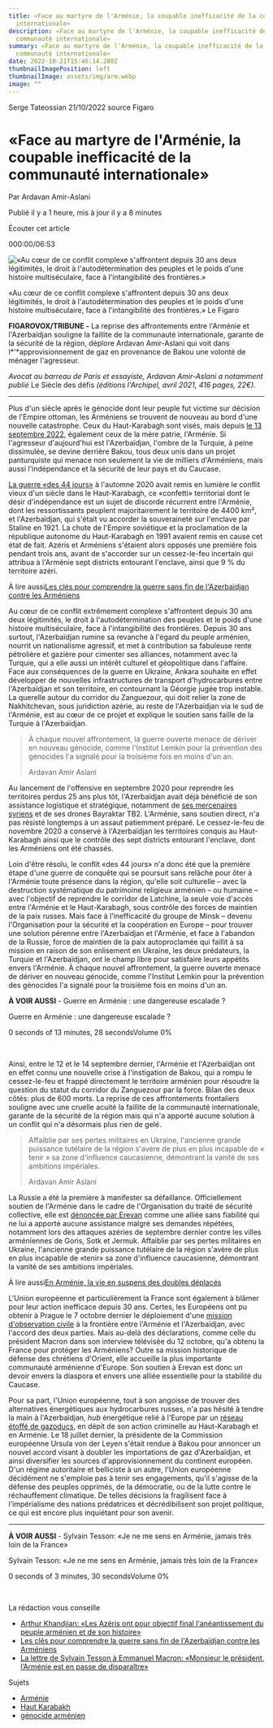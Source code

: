```yaml
---
title: «Face au martyre de l'Arménie, la coupable inefficacité de la communauté
  internationale»
description: «Face au martyre de l'Arménie, la coupable inefficacité de la
  communauté internationale»
summary: «Face au martyre de l'Arménie, la coupable inefficacité de la
  communauté internationale»
date: 2022-10-21T15:46:14.280Z
thumbnailImagePosition: left
thumbnailImage: assets/img/arm.webp
image: ""
---
```

S﻿erge Tateossian 21/10/2022 source Figaro <!--StartFragment-->

# «Face au martyre de l'Arménie, la coupable inefficacité de la communauté internationale»

Par Ardavan Amir-Aslani

Publié il y a 1 heure, mis à jour il y a 8 minutes

Écouter cet article

000:00/06:53

![«Au cœur de ce conflit complexe s'affrontent depuis 30 ans deux légitimités, le droit à l'autodétermination des peuples et le poids d'une histoire multiséculaire, face à l'intangibilité des frontières.»](<>)

«Au cœur de ce conflit complexe s'affrontent depuis 30 ans deux légitimités, le droit à l'autodétermination des peuples et le poids d'une histoire multiséculaire, face à l'intangibilité des frontières.» Le Figaro

**FIGAROVOX/TRIBUNE -** La reprise des affrontements entre l'Arménie et l'Azerbaïdjan souligne la faillite de la communauté internationale, garante de la sécurité de la région, déplore Ardavan Amir-Aslani qui voit dans l*'*approvisionnement de gaz en provenance de Bakou une volonté de ménager l'agresseur.

*Avocat au barreau de Paris et essayiste, Ardavan Amir-Aslani a notamment publié* Le Siècle des défis *(éditions l'Archipel, avril 2021, 416 pages, 22€).*

- - -

Plus d'un siècle après le génocide dont leur peuple fut victime sur décision de l'Empire ottoman, les Arméniens se trouvent de nouveau au bord d'une nouvelle catastrophe. Ceux du Haut-Karabagh sont visés, mais depuis [le 13 septembre 2022](https://www.lefigaro.fr/international/bombardements-en-armenie-l-azerbaidjan-s-engage-dans-une-dangereuse-escalade-20220913), également ceux de la mère patrie, l'Arménie. Si l'agresseur d'aujourd'hui est l'Azerbaïdjan, l'ombre de la Turquie, à peine dissimulée, se devine derrière Bakou, tous deux unis dans un projet panturquiste qui menace non seulement la vie de milliers d'Arméniens, mais aussi l'indépendance et la sécurité de leur pays et du Caucase.

[La guerre «des 44 jours»](https://www.lefigaro.fr/international/haut-karabakh-le-nouveau-martyre-des-armeniens-20201223) à l'automne 2020 avait remis en lumière le conflit vieux d'un siècle dans le Haut-Karabagh, ce «confetti» territorial dont le désir d'indépendance est un sujet de discorde récurrent entre l'Arménie, dont les ressortissants peuplent majoritairement le territoire de 4400 km², et l'Azerbaïdjan, qui s'était vu accorder la souveraineté sur l'enclave par Staline en 1921. La chute de l'Empire soviétique et la proclamation de la république autonome du Haut-Karabagh en 1991 avaient remis en cause cet état de fait. Azéris et Arméniens s'étaient alors opposés une première fois pendant trois ans, avant de s'accorder sur un cessez-le-feu incertain qui attribua à l'Arménie sept districts entourant l'enclave, ainsi que 9 % du territoire azéri.

À lire aussi[Les clés pour comprendre la guerre sans fin de l'Azerbaïdjan contre les Arméniens](https://www.lefigaro.fr/international/les-clefs-pour-comprendre-la-guerre-sans-fin-de-l-azerbaidjan-contre-les-armeniens-20220930)

Au cœur de ce conflit extrêmement complexe s'affrontent depuis 30 ans deux légitimités, le droit à l'autodétermination des peuples et le poids d'une histoire multiséculaire, face à l'intangibilité des frontières. Depuis 30 ans surtout, l'Azerbaïdjan rumine sa revanche à l'égard du peuple arménien, nourrit un nationalisme agressif, et met à contribution sa fabuleuse rente pétrolière et gazière pour cimenter ses alliances, notamment avec la Turquie, qui a elle aussi un intérêt culturel et géopolitique dans l'affaire. Face aux conséquences de la guerre en Ukraine, Ankara souhaite en effet développer de nouvelles infrastructures de transport d'hydrocarbures entre l'Azerbaïdjan et son territoire, en contournant la Géorgie jugée trop instable. La querelle autour du corridor du Zanguezour, qui doit relier la zone de Nakhitchevan, sous juridiction azérie, au reste de l'Azerbaïdjan via le sud de l'Arménie, est au cœur de ce projet et explique le soutien sans faille de la Turquie à l'Azerbaïdjan.

> À chaque nouvel affrontement, la guerre ouverte menace de dériver en nouveau génocide, comme l'Institut Lemkin pour la prévention des génocides l'a signalé pour la troisième fois en moins d'un an.
>
> Ardavan Amir Aslani

Au lancement de l'offensive en septembre 2020 pour reprendre les territoires perdus 25 ans plus tôt, l'Azerbaïdjan avait déjà bénéficié de son assistance logistique et stratégique, notamment de [ses mercenaires syriens](https://www.lefigaro.fr/international/des-combattants-syriens-jihadistes-au-karabakh-selon-macron-20201001) et de ses drones Bayraktar TB2. L'Arménie, sans soutien direct, n'a pas résisté longtemps à un assaut patiemment préparé. Le cessez-le-feu de novembre 2020 a conservé à l'Azerbaïdjan les territoires conquis au Haut-Karabagh ainsi que le contrôle des sept districts entourant l'enclave, dont les Arméniens ont été chassés.

Loin d'être résolu, le conflit «des 44 jours» n'a donc été que la première étape d'une guerre de conquête qui se poursuit sans relâche pour ôter à l'Arménie toute présence dans la région, qu'elle soit culturelle – avec la destruction systématique du patrimoine religieux arménien – ou humaine – avec l'objectif de reprendre le corridor de Latchine, la seule voie d'accès entre l'Arménie et le Haut-Karabagh, sous contrôle des forces de maintien de la paix russes. Mais face à l'inefficacité du groupe de Minsk – devenu l'Organisation pour la sécurité et la coopération en Europe – pour trouver une solution pérenne entre l'Azerbaïdjan et l'Arménie, et face à l'abandon de la Russie, force de maintien de la paix autoproclamée qui faillit à sa mission en raison de son enlisement en Ukraine, les deux prédateurs, la Turquie et l'Azerbaïdjan, ont le champ libre pour satisfaire leurs appétits envers l'Arménie. À chaque nouvel affrontement, la guerre ouverte menace de dériver en nouveau génocide, comme l'Institut Lemkin pour la prévention des génocides l'a signalé pour la troisième fois en moins d'un an.

**À VOIR AUSSI** - Guerre en Arménie : une dangereuse escalade ?

Guerre en Arménie : une dangereuse escalade ?

0 seconds of 13 minutes, 28 secondsVolume 0%

 

Ainsi, entre le 12 et le 14 septembre dernier, l'Arménie et l'Azerbaïdjan ont en effet connu une nouvelle crise à l'instigation de Bakou, qui a rompu le cessez-le-feu et frappé directement le territoire arménien pour résoudre la question du statut du corridor du Zanguezour par la force. Bilan des deux côtés: plus de 600 morts. La reprise de ces affrontements frontaliers souligne avec une cruelle acuité la faillite de la communauté internationale, garante de la sécurité de la région mais qui n'a apporté aucune solution à un conflit qui n'a désormais plus rien de gelé.

> Affaiblie par ses pertes militaires en Ukraine, l'ancienne grande puissance tutélaire de la région s'avère de plus en plus incapable de « tenir » sa zone d'influence caucasienne, démontrant la vanité de ses ambitions impériales.
>
> Ardavan Amir Aslani

La Russie a été la première à manifester sa défaillance. Officiellement soutien de l'Arménie dans le cadre de l'Organisation du traité de sécurité collective, elle est [dénoncée par Erevan](https://www.lefigaro.fr/international/la-desillusion-des-armeniens-vis-a-vis-de-moscou-20220925) comme une alliée sans fiabilité qui ne lui a apporté aucune assistance malgré ses demandes répétées, notamment lors des attaques azéries de septembre dernier contre les villes arméniennes de Goris, Sotk et Jermuk. Affaiblie par ses pertes militaires en Ukraine, l'ancienne grande puissance tutélaire de la région s'avère de plus en plus incapable de «tenir» sa zone d'influence caucasienne, démontrant la vanité de ses ambitions impériales.

À lire aussi[En Arménie, la vie en suspens des doubles déplacés](https://www.lefigaro.fr/international/en-armenie-la-vie-en-suspens-des-doubles-deplaces-20220925)

L'Union européenne et particulièrement la France sont également à blâmer pour leur action inefficace depuis 30 ans. Certes, les Européens ont pu obtenir à Prague le 7 octobre dernier le déploiement d'une [mission d'observation civile](https://www.lefigaro.fr/flash-actu/l-ue-va-envoyer-une-mission-en-armenie-pour-aider-a-delimiter-les-frontieres-avec-l-azerbaidjan-20221007) à la frontière entre l'Arménie et l'Azerbaïdjan, avec l'accord des deux parties. Mais au-delà des déclarations, comme celle du président Macron dans son interview télévisée du 12 octobre, qu'a obtenu la France pour protéger les Arméniens? Outre sa mission historique de défense des chrétiens d'Orient, elle accueille la plus importante communauté arménienne d'Europe. Son soutien à Erevan est donc un devoir envers la diaspora et envers une alliée essentielle pour la stabilité du Caucase.

Pour sa part, l'Union européenne, tout à son angoisse de trouver des alternatives énergétiques aux hydrocarbures russes, n'a pas hésité à tendre la main à l'Azerbaïdjan, *hub* énergétique relié à l'Europe par un [réseau étoffé de gazoducs](https://www.lefigaro.fr/flash-eco/azerbaidjan-les-exportations-de-gaz-vers-l-europe-en-forte-hausse-20220912), en dépit de son action criminelle au Haut-Karabagh et en Arménie. Le 18 juillet dernier, la présidente de la Commission européenne Ursula von der Leyen s'était rendue à Bakou pour annoncer un nouvel accord visant à doubler les importations de gaz d'Azerbaïdjan, et ainsi diversifier les sources d'approvisionnement du continent européen. D'un régime autoritaire et belliciste à un autre, l'Union européenne décidément ne s'emploie pas à tenir ses engagements, qu'il s'agisse de la défense des peuples opprimés, de la démocratie, ou de la lutte contre le réchauffement climatique. De telles décisions la fragilisent face à l'impérialisme des nations prédatrices et décrédibilisent son projet politique, ce qui est encore plus inquiétant pour son avenir.

- - -

**À VOIR AUSSI** - Sylvain Tesson: «Je ne me sens en Arménie, jamais très loin de la France»

Sylvain Tesson: «Je ne me sens en Arménie, jamais très loin de la France»

0 seconds of 3 minutes, 30 secondsVolume 0%

 

La rédaction vous conseille

* [Arthur Khandjian: «Les Azéris ont pour objectif final l'anéantissement du peuple arménien et de son histoire»](https://www.lefigaro.fr/vox/monde/arthur-khandjian-les-azeris-ont-pour-objectif-final-l-aneantissement-du-peuple-armenien-et-de-son-histoire-20220919)
* [Les clés pour comprendre la guerre sans fin de l'Azerbaïdjan contre les Arméniens](https://www.lefigaro.fr/international/les-clefs-pour-comprendre-la-guerre-sans-fin-de-l-azerbaidjan-contre-les-armeniens-20220930)
* [La lettre de Sylvain Tesson à Emmanuel Macron: «Monsieur le président, l’Arménie est en passe de disparaître»](https://www.lefigaro.fr/vox/monde/la-lettre-de-sylvain-tesson-a-emmanuel-macron-monsieur-le-president-l-armenie-est-en-passe-de-disparaitre-20221013)

Sujets

* [Arménie](https://www.lefigaro.fr/tag/armenie)
* [Haut Karabakh](https://www.lefigaro.fr/tag/haut-karabakh)
* [génocide arménien](https://www.lefigaro.fr/tag/genocide-armenien)



<!--EndFragment-->